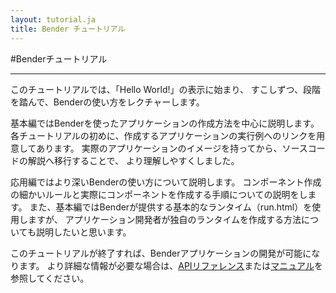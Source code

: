 ```yaml
---
layout: tutorial.ja
title: Bender チュートリアル
---
```

#Benderチュートリアル

-----

このチュートリアルでは、「Hello World!」の表示に始まり、
すこしずつ、段階を踏んで、Benderの使い方をレクチャーします。

基本編ではBenderを使ったアプリケーションの作成方法を中心に説明します。
各チュートリアルの初めに、作成するアプリケーションの実行例へのリンクを用意してあります。
実際のアプリケーションのイメージを持ってから、ソースコードの解説へ移行することで、
より理解しやすくしました。

応用編ではより深いBenderの使い方について説明します。
コンポーネント作成の細かいルールと実際にコンポーネントを作成する手順についての説明をします。
また、基本編ではBenderが提供する基本的なランタイム（run.html）を使用しますが、
アプリケーション開発者が独自のランタイムを作成する方法についても説明したいと思います。

このチュートリアルが終了すれば、Benderアプリケーションの開発が可能になります。
より詳細な情報が必要な場合は、[APIリファレンス](../reference/reference.ja.html)または[マニュアル](#)を参照してください。

